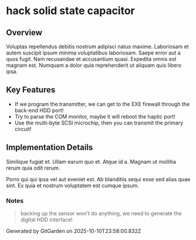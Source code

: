 # hack solid state capacitor

## Overview
Voluptas repellendus debitis nostrum adipisci natus maxime. Laboriosam et autem suscipit ipsum minima voluptatibus laboriosam. Saepe error aut a quos fugit. Nam recusandae et accusantium quasi. Expedita omnis est magnam est. Numquam a dolor quia reprehenderit ut aliquam quis libero ipsa.

## Key Features
- If we program the transmitter, we can get to the EXE firewall through the back-end HDD port!
- Try to parse the COM monitor, maybe it will reboot the haptic port!
- Use the multi-byte SCSI microchip, then you can transmit the primary circuit!

## Implementation Details
Similique fugiat et. Ullam earum quo et. Atque id a. Magnam ut mollitia rerum quia odit rerum.
 Porro qui qui ipsa vel aut eveniet est. Ab blanditiis sequi esse sed alias quae sint. Ex quia et nostrum voluptatem est cumque ipsum.

### Notes
> backing up the sensor won't do anything, we need to generate the digital HDD interface!

Generated by GitGarden on 2025-10-10T23:58:00.832Z